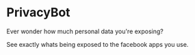 PrivacyBot
==========
Ever wonder how much personal data you're exposing?

See exactly whats being exposed to the facebook apps you use.
